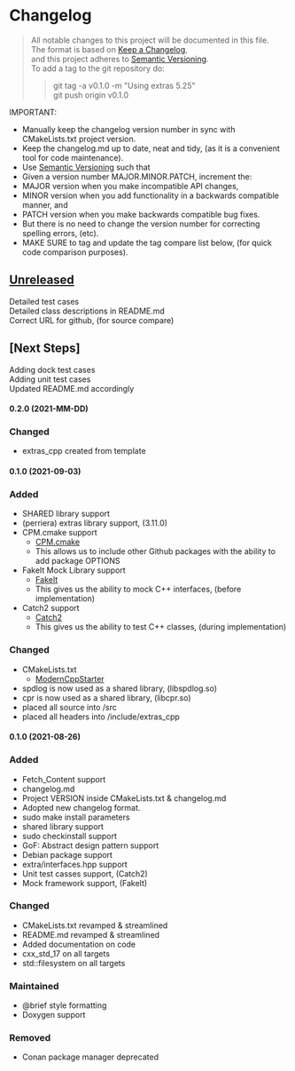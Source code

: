 # Changelog

> All notable changes to this project will be documented in this file.</br>
> The format is based on [Keep a Changelog](https://keepachangelog.com/en/1.0.0/), </br>
> and this project adheres to [Semantic Versioning](https://semver.org/spec/v2.0.0.html).</br>
> To add a tag to the git repository do:
>
> > git tag -a v0.1.0 -m "Using extras 5.25"</br>
> > git push origin v0.1.0

IMPORTANT:

- Manually keep the changelog version number in sync with CMakeLists.txt project version.<br>
- Keep the changelog.md up to date, neat and tidy, (as it is a convenient tool for code maintenance).<br>
- Use [Semantic Versioning](https://semver.org/spec/v2.0.0.html) such that<br>
- Given a version number MAJOR.MINOR.PATCH, increment the:<br>
- MAJOR version when you make incompatible API changes,<br>
- MINOR version when you add functionality in a backwards compatible manner, and<br>
- PATCH version when you make backwards compatible bug fixes. <br>
- But there is no need to change the version number for correcting spelling errors, (etc).<br>
- MAKE SURE to tag and update the tag compare list below, (for quick code comparison purposes).<br>

## [Unreleased]

Detailed test cases</br>
Detailed class descriptions in README.md</br>
Correct URL for github, (for source compare)</br>

## [Next Steps]

Adding dock test cases </br>
Adding unit test cases </br>
Updated README.md accordingly</br>

#### 0.2.0 (2021-MM-DD)
### Changed
- extras_cpp created from template

#### 0.1.0 (2021-09-03)
### Added
- SHARED library support
- (perriera) extras library support, (3.11.0)
- CPM.cmake support
  - [CPM.cmake](https://github.com/cpm-cmake/CPM.cmake/blob/master/LICENSE)
  - This allows us to include other Github packages with the ability
    to add package OPTIONS
- FakeIt Mock Library support
  - [FakeIt](https://github.com/eranpeer/FakeIt)
  - This gives us the ability to mock C++ interfaces, (before implementation)
- Catch2 support
  - [Catch2](https://github.com/catchorg/Catch2)
  - This gives us the ability to test C++ classes, (during implementation)

### Changed

- CMakeLists.txt
  - [ModernCppStarter](https://github.com/TheLartians/ModernCppStarter/blob/master/LICENSE)
- spdlog is now used as a shared library, (libspdlog.so)
- cpr is now used as a shared library, (libcpr.so)
- placed all source into /src
- placed all headers into /include/extras_cpp

#### 0.1.0 (2021-08-26)

### Added

- Fetch_Content support
- changelog.md
- Project VERSION inside CMakeLists.txt & changelog.md
- Adopted new changelog format.
- sudo make install parameters
- shared library support
- sudo checkinstall support
- GoF: Abstract design pattern support
- Debian package support
- extra/interfaces.hpp support
- Unit test casses support, (Catch2)
- Mock framework support, (FakeIt)

### Changed

- CMakeLists.txt revamped & streamlined
- README.md revamped & streamlined
- Added documentation on code
- cxx_std_17 on all targets
- std::filesystem on all targets

### Maintained

- @brief style formatting
- Doxygen support

### Removed

- Conan package manager deprecated

[unreleased]: https://github.com/perriera/extras_cpp/compare/v0.2.0...HEAD
[0.2.0]: https://github.com/perriera/extras_cpp/compare/v0.1.0...v0.2.0
[0.1.0]: https://github.com/perriera/extras_cpp/releases/tag/v0.1.0
